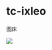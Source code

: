 # tc-ixleo
图床

[![](https://data.jsdelivr.com/v1/package/gh/moezx/cdn/badge)](https://www.jsdelivr.com/package/gh/moezx/cdn)
